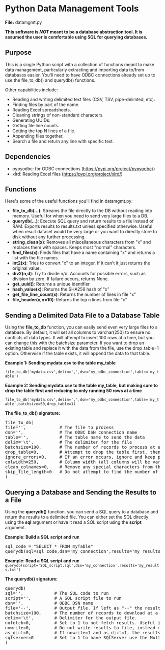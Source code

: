 # Python Data Management Tools

**File:** datamgmt.py

**This software is *NOT* meant to be a database abstraction tool. It is assumed the user is comfortable using SQL for querying databases.**

## Purpose

This is a single Python script with a collection of functions meant to make data management, particularly
extracting and importing data to/from databases easier. You'll need to have ODBC connections
already set up to use the file_to_db() and querydb() functions.

Other capabilities include:

* Reading and writing delimited text files (CSV, TSV, pipe-delimted, etc).
* Finding files by part of the name.
* Reading Excel spreadsheets.
* Cleaning strings of non-standard characters.
* Generating UUIDs.
* Getting file line counts.
* Getting the top N lines of a file.
* Appending files together.
* Search a file and return any line with specific text.

## Dependencies

* pypyodbc: for ODBC connections (https://pypi.org/project/pypyodbc/)
* xlrd: Reading Excel files (https://pypi.org/project/xlrd/)

## Functions

Here's some of the useful functions you'll find in datamgmt.py:

* **file_to_db(...)**:  Streams the file directly to the DB without reading into memory. Useful for when you need to send very large files to a DB.
* **querydb(...)**: Execute SQL query and return results to a file instead of RAM. Exports results to results.txt unless specified otherwise. Useful when result dataset would be very large or you want to directly store to disk without any further processing.
* **string_clean(x)**: Removes all miscellaneous characters from "x" and replaces them with spaces. Keeps most "normal" characters.
* **find_files(x)**: Finds files that have a name containing "x" and returns a list with the file names.
* **int2(x)**: Tries to convert "x" to an integer. If it can't it just returns the original value.
* **div2(n,d)**: Try to divide n/d. Accounts for possible errors, such as division by zero. If failure occurs, returns None.
* **get_uuid()**: Returns a unique identifier
* **hash_value(x)**: Returns the SHA256 hash of "x"
* **get_file_line_count(x)**: Returns the number of lines in file "x"
* **file_header(x,n=10)**: Returns the top n lines from file "x"


## Sending a Delimited Data File to a Database Table

Using the **file_to_db** function, you can easily send even very large files to a database. By default, it will set all columns to varchar(250) to ensure no conflicts of data types. It will attempt to insert 100 rows at a time, but you can change this with the batchsize parameter. If you want to drop an existing table and replace it with the data from the file, use the drop_table=1 option. Otherwise if the table exists, it will append the data to that table.

**Example 1: Sending mydata.csv to the table my_table**

`file_to_db('mydata.csv',delim=',',dsn='my_odbc_connection',table='my_table')`

**Example 2: Sending mydata.csv to the table my_table, but making sure to drop the table first and reducing to only running 50 rows at a time**

`file_to_db('mydata.csv',delim=',',dsn='my_odbc_connection',table='my_table',batchsize=50,drop_table=1)`

**The file_to_db() signature:**
<pre>
file_to_db(
file='',             # The file to process
dsn='',              # The ODBC DSN connection name
table='',            # The table name to send the data
delim='\t',          # The delimiter for the file
batchsize=100,       # The number of records to process at at time.
drop_table=0,        # Attempt to drop the table first, then create table.
ignore_errors=0,     # If an error occurs, ignore and keep processing the file
colwidth=250,        # Column width (all columns will be varchar). Can increase if data is wider than 250.
clean_colnames=0,    # Remove any special characters from the column names and replace spaces with underscores
skip_file_length=0   # Do not attempt to find the number of lines in the file first, and instead process file immediately.
)
</pre>


## Querying a Database and Sending the Results to a File

Using the **querydb()** function, you can send a SQL query to a database and return the results to a delimited file. You can either set the SQL directly using the **sql** argument or have it read a SQL script using the **script** argument.

**Example: Build a SQL script and run**
<pre>
sql_code = "SELECT * FROM myTable"
querydb(sql=sql_code,dsn='my_connection',results='my_results.txt')
</pre>

**Example: Read a SQL script and run**
`querydb(script='SQL_script.sql',dsn='my_connection',results='my_results.txt')`


**The querydb() signature:**
<pre>
querydb(
sql='',            # The SQL code to run
script='',         # A SQL script file to run
dsn='',            # ODBC DSN name
file='--',         # Output file. If left as "--" the results will be put into a file results_[current_timestamp].txt
batchsize=100,     # The number of records to download at a time
delim='\t',        # Delimiter for the output file.
nofetch=0,         # Set to 1 to not fetch results. Useful if running something like an UPDATE query.
nowrite=0,         # Do not write results to file, instead return the results as a list of lists
as_dict=0,         # If nowrite=1 and as_dict=1, the results will be a list of dictionaries including the column headers.
sqlserver=0        # Set to 1 to have SQLServer use the MultiSubnetFailover=Yes option, which is sometimes needed to work.
)
</pre>


